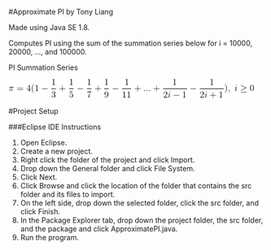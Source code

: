 #Approximate PI by Tony Liang

Made using Java SE 1.8.

Computes PI using the sum of the summation series below for i = 10000, 20000, ..., and 100000.

PI Summation Series

![alt text][logo]

[logo]: https://github.com/tliang1/Java-Practice/raw/master/Practice/Intro-To-Java-8th-Ed-Daniel-Y.-Liang/Chapter-4/Chapter04P25/images/instructions/pi_summation_series.png "PI Summation Series"

#Project Setup

###Eclipse IDE Instructions
1. Open Eclipse.
2. Create a new project.
3. Right click the folder of the project and click Import.
4. Drop down the General folder and click File System.
5. Click Next.
6. Click Browse and click the location of the folder that contains the src folder and its files to import.
7. On the left side, drop down the selected folder, click the src folder, and click Finish.
8. In the Package Explorer tab, drop down the project folder, the src folder, and the package and click ApproximatePI.java.
9. Run the program.